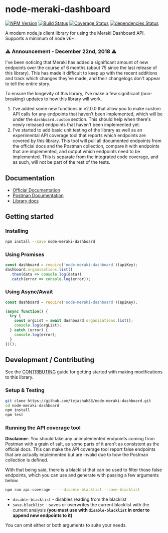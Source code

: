 # node-meraki-dashboard

[![NPM Version](https://img.shields.io/npm/v/node-meraki-dashboard.svg)](https://www.npmjs.com/package/node-meraki-dashboard)
[![Build Status](https://travis-ci.org/tejashah88/node-meraki-dashboard.svg?branch=master)](https://travis-ci.org/tejashah88/node-meraki-dashboard)
[![Coverage Status](https://coveralls.io/repos/github/tejashah88/node-meraki-dashboard/badge.svg)](https://coveralls.io/github/tejashah88/node-meraki-dashboard)
[![dependencies Status](https://david-dm.org/tejashah88/node-meraki-dashboard/status.svg)](https://david-dm.org/tejashah88/node-meraki-dashboard)

A modern node.js client library for using the Meraki Dashboard API. Supports a minimum of node v6+.

### :warning: **Announcement - December 22nd, 2018** :warning:
I've been noticing that Meraki has added a significant amount of new endpoints over the course of 6 months (about 75 since the last release of this library). This has made it difficult to keep up with the recent additions and track which changes they've made, and their changelogs don't appear to tell the entire story.

To ensure the longevity of this library, I've make a few significant (non-breaking) updates to how this library will work.

1. I've added some new functions in v2.0.0 that allow you to make custom API calls for any endpoints that haven't been implemented, which will be under the `dashboard.custom` section. This should help when there's newly released endpoints that haven't been implemented yet.
2. I've started to add basic unit testing of the library as well as an experimental API coverage tool that reports which endpoints are covered by this library. This tool will pull all documented endpoints from the official docs and the Postman collection, compare it with endpoints that are implemented, and output which endpoints need to be implemented. This is separate from the integrated code coverage, and as such, will not be part of the rest of the tests.

## Documentation

* [Official Documentation](https://api.meraki.com/api_docs)
* [Postman Documentation](https://documenter.getpostman.com/view/897512/2To9xm)
* [Library docs](DOCUMENTATION.md)

## Getting started

### Installing
```bash
npm install --save node-meraki-dashboard
```

### Using Promises
```javascript
const dashboard = require('node-meraki-dashboard')(apiKey);
dashboard.organizations.list()
  .then(data => console.log(data))
  .catch(error => console.log(error));
```

### Using Async/Await
```javascript
const dashboard = require('node-meraki-dashboard')(apiKey);

(async function() {
  try {
    const orgList = await dashboard.organizations.list();
    console.log(orgList);
  } catch (error) {
    console.log(error);
  }
})();
```

## Development / Contributing

See the [CONTRIBUTING](CONTRIBUTING.md) guide for getting started with making modifications to this library.

### Setup & Testing
```bash
git clone https://github.com/tejashah88/node-meraki-dashboard.git
cd node-meraki-dashboard
npm install
npm test
```

### Running the API coverage tool

**Disclaimer**: You should take any unimplemented endpoints coming from Postman with a grain of salt, as some parts of it aren't as consistent as the official docs. This can make the API coverage tool report false endpoints that are actually implemented but are invalid due to how the Postman collection is defined.

With that being said, there is a blacklist that can be used to filter those false endpoints, which you can use and generate with passing a few arguments below.

```bash
npm run api-coverage -- --disable-blacklist --save-blacklist
```

* `disable-blacklist` - disables reading from the blacklist
* `save-blacklist` - saves or overwrites the current blacklist with the current analysis **(you must use with `disable-blacklist` in order to append new endpoints to it)**

You can omit either or both arguments to suite your needs.